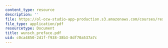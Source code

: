 ```yaml
---
content_type: resource
description: ''
file: https://ol-ocw-studio-app-production.s3.amazonaws.com/courses/res-12-000-evolution-of-physical-oceanography-spring-2007/c0ca48502d1ff93838b38df70a537a7c_wunsch_preface.pdf
file_type: application/pdf
resourcetype: Document
title: wunsch_preface.pdf
uid: c0ca4850-2d1f-f938-38b3-8df70a537a7c
---
```

